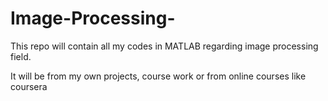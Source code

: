 # Image-Processing-
This repo will contain all my codes in MATLAB regarding image processing field.

It will be from my own projects, course work or from online courses like coursera
